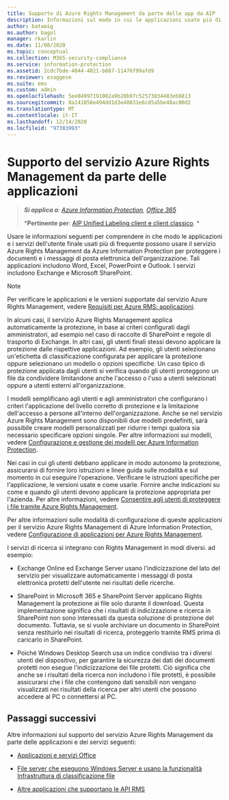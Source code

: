 ```yaml
---
title: Supporto di Azure Rights Management da parte delle app da AIP
description: Informazioni sul modo in cui le applicazioni usate più di frequente, ad esempio le app di Office, e i servizi (ad esempio Exchange e SharePoint) possono usare il servizio Rights Management di Azure Azure Information Protection per proteggere i documenti e i messaggi di posta elettronica dell'organizzazione.
author: batamig
ms.author: bagol
manager: rkarlin
ms.date: 11/08/2020
ms.topic: conceptual
ms.collection: M365-security-compliance
ms.service: information-protection
ms.assetid: 2cdc7bde-4044-4021-b887-11476f99afd9
ms.reviewer: esaggese
ms.suite: ems
ms.custom: admin
ms.openlocfilehash: 5ee04997191002a9b20b97c52573834483eb8813
ms.sourcegitcommit: 8a141858e494dd1d3e48831e6cd5a5be48ac00d2
ms.translationtype: MT
ms.contentlocale: it-IT
ms.lasthandoff: 12/14/2020
ms.locfileid: "97383993"
---
```

# <a name="how-applications-support-the-azure-rights-management-service"></a>Supporto del servizio Azure Rights Management da parte delle applicazioni

>***Si applica a**: [Azure Information Protection](https://azure.microsoft.com/pricing/details/information-protection), [Office 365](https://download.microsoft.com/download/E/C/F/ECF42E71-4EC0-48FF-AA00-577AC14D5B5C/Azure_Information_Protection_licensing_datasheet_EN-US.pdf)*
>
>***Pertinente per**: [AIP Unified Labeling client e client classico](faqs.md#whats-the-difference-between-the-azure-information-protection-classic-and-unified-labeling-clients). *

Usare le informazioni seguenti per comprendere in che modo le applicazioni e i servizi dell'utente finale usati più di frequente possono usare il servizio Azure Rights Management da Azure Information Protection per proteggere i documenti e i messaggi di posta elettronica dell'organizzazione. Tali applicazioni includono Word, Excel, PowerPoint e Outlook. I servizi includono Exchange e Microsoft SharePoint.

> [!NOTE]
> Per verificare le applicazioni e le versioni supportate dal servizio Azure Rights Management, vedere [Requisiti per Azure RMS: applicazioni](./requirements-applications.md).

In alcuni casi, il servizio Azure Rights Management applica automaticamente la protezione, in base ai criteri configurati dagli amministratori, ad esempio nel caso di raccolte di SharePoint e regole di trasporto di Exchange. In altri casi, gli utenti finali stessi devono applicare la protezione dalle rispettive applicazioni. Ad esempio, gli utenti selezionano un'etichetta di classificazione configurata per applicare la protezione oppure selezionano un modello o opzioni specifiche. Un caso tipico di protezione applicata dagli utenti si verifica quando gli utenti proteggono un file da condividere limitandone anche l'accesso o l'uso a utenti selezionati oppure a utenti esterni all'organizzazione.

I modelli semplificano agli utenti e agli amministratori che configurano i criteri l'applicazione del livello corretto di protezione e la limitazione dell'accesso a persone all'interno dell'organizzazione. Anche se nel servizio Azure Rights Management sono disponibili due modelli predefiniti, sarà possibile creare modelli personalizzati per ridurre i tempi qualora sia necessario specificare opzioni singole. Per altre informazioni sui modelli, vedere [Configurazione e gestione dei modelli per Azure Information Protection](configure-policy-templates.md).

Nei casi in cui gli utenti debbano applicare in modo autonomo la protezione, assicurarsi di fornire loro istruzioni e linee guida sulle modalità e sul momento in cui eseguire l'operazione. Verificare le istruzioni specifiche per l'applicazione, le versioni usate e come usarle. Fornire anche indicazioni su come e quando gli utenti devono applicare la protezione appropriata per l'azienda. Per altre informazioni, vedere [Consentire agli utenti di proteggere i file tramite Azure Rights Management](help-users.md).

Per altre informazioni sulle modalità di configurazione di queste applicazioni per il servizio Azure Rights Management di Azure Information Protection, vedere [Configurazione di applicazioni per Azure Rights Management](configure-applications.md).

I servizi di ricerca si integrano con Rights Management in modi diversi. ad esempio: 

- Exchange Online ed Exchange Server usano l'indicizzazione del lato del servizio per visualizzare automaticamente i messaggi di posta elettronica protetti dell'utente nei risultati delle ricerche. 

- SharePoint in Microsoft 365 e SharePoint Server applicano Rights Management la protezione ai file solo durante il download. Questa implementazione significa che i risultati di indicizzazione e ricerca in SharePoint non sono interessati da questa soluzione di protezione del documento. Tuttavia, se si vuole archiviare un documento in SharePoint senza restituirlo nei risultati di ricerca, proteggerlo tramite RMS prima di caricarlo in SharePoint.

- Poiché Windows Desktop Search usa un indice condiviso tra i diversi utenti del dispositivo, per garantire la sicurezza dei dati dei documenti protetti non esegue l'indicizzazione dei file protetti. Ciò significa che anche se i risultati della ricerca non includono i file protetti, è possibile assicurarsi che i file che contengono dati sensibili non vengano visualizzati nei risultati della ricerca per altri utenti che possono accedere al PC o connettersi al PC. 

## <a name="next-steps"></a>Passaggi successivi

Altre informazioni sul supporto del servizio Azure Rights Management da parte delle applicazioni e dei servizi seguenti:

-   [Applicazioni e servizi Office](office-apps-services-support.md)

-   [File server che eseguono Windows Server e usano la funzionalità Infrastruttura di classificazione file](file-server-support.md)

-   [Altre applicazioni che supportano le API RMS](api-support.md)

